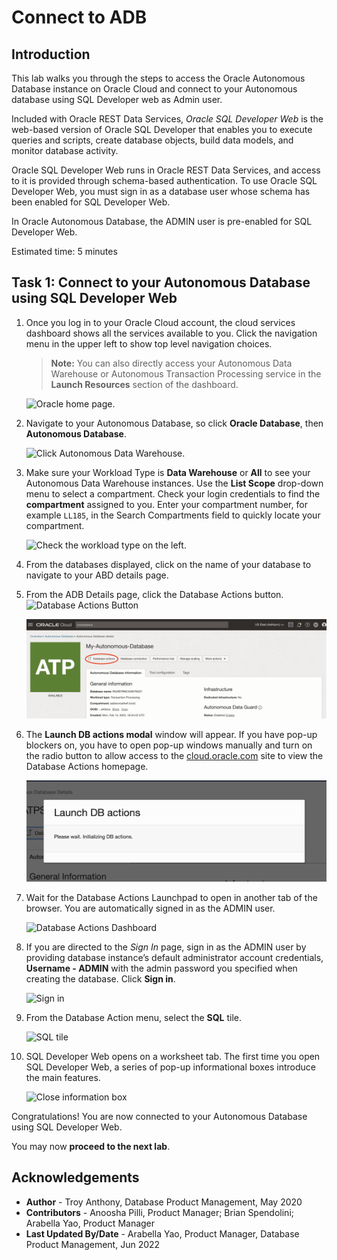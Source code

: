 # Connect to ADB

## Introduction

This lab walks you through the steps to access the Oracle Autonomous Database instance on Oracle Cloud and connect to your Autonomous database using SQL Developer web as Admin user.

Included with Oracle REST Data Services, *Oracle SQL Developer Web* is the web-based version of Oracle SQL Developer that enables you to execute queries and scripts, create database objects, build data models, and monitor database activity.

Oracle SQL Developer Web runs in Oracle REST Data Services, and access to it is provided through schema-based authentication. To use Oracle SQL Developer Web, you must sign in as a database user whose schema has been enabled for SQL Developer Web.

In Oracle Autonomous Database, the ADMIN user is pre-enabled for SQL Developer Web.

Estimated time: 5 minutes

## Task 1: Connect to your Autonomous Database using SQL Developer Web

1. Once you log in to your Oracle Cloud account, the cloud services dashboard shows all the services available to you. Click the navigation menu in the upper left to show top level navigation choices.

    > **Note:** You can also directly access your Autonomous Data Warehouse or Autonomous Transaction Processing service in the **Launch Resources** section of the dashboard.

    ![Oracle home page.](https://oracle-livelabs.github.io/common/images/console/navigation.png " ")

2. Navigate to your Autonomous Database, so click **Oracle Database**, then **Autonomous Database**.

    ![Click Autonomous Data Warehouse.](https://oracle-livelabs.github.io/common/images/console/database-adw.png " ")

3. Make sure your Workload Type is __Data Warehouse__ or __All__ to see your Autonomous Data Warehouse instances. Use the __List Scope__ drop-down menu to select a compartment. <if type="livelabs">Check your login credentials to find the **compartment** assigned to you. Enter your compartment number, for example `LL185`, in the Search Compartments field to quickly locate your compartment.</if>

    ![Check the workload type on the left.](images/task1-4.png " ")

4. From the databases displayed, click on the name of your database to navigate to your ABD details page.

5. From the ADB Details page, click the Database Actions button. ![Database Actions Button](./images/db-actions-button.png)

    ![Database Actions](./images/ADB-details-sdw-1.png)

6. The **Launch DB actions modal** window will appear. If you have pop-up blockers on, you have to open pop-up windows manually and turn on the radio button to allow access to the [cloud.oracle.com](https://cloud.oracle.com) site to view the Database Actions homepage.

    ![Launch DB actions modal](./images/db-actions-modal.png)

7. Wait for the Database Actions Launchpad to open in another tab of the browser. You are automatically signed in as the ADMIN user.

    ![Database Actions Dashboard](./images/db-actions-main.png)

8. If you are directed to the *Sign In* page, sign in as the ADMIN user by providing database instance’s default administrator account credentials, **Username - ADMIN** with the admin password you specified when creating the database. Click **Sign in**.

    ![Sign in](./images/sdw-signin-admin.png " ")

9. From the Database Action menu, select the **SQL** tile.

    ![SQL tile](./images/sql.png " ")

10. SQL Developer Web opens on a worksheet tab. The first time you open SQL Developer Web, a series of pop-up informational boxes introduce the main features.

    ![Close information box](./images/click-x.png  " ")

Congratulations! You are now connected to your Autonomous Database using SQL Developer Web.

You may now **proceed to the next lab**.

## Acknowledgements

- **Author** - Troy Anthony, Database Product Management, May 2020
- **Contributors** - Anoosha Pilli, Product Manager; Brian Spendolini; Arabella Yao, Product Manager
- **Last Updated By/Date** - Arabella Yao, Product Manager, Database Product Management, Jun 2022
